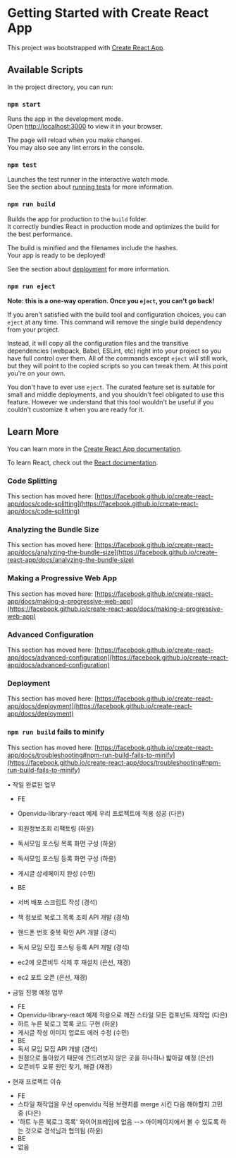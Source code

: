 # Getting Started with Create React App

This project was bootstrapped with [Create React App](https://github.com/facebook/create-react-app).

## Available Scripts

In the project directory, you can run:

### `npm start`

Runs the app in the development mode.\
Open [http://localhost:3000](http://localhost:3000) to view it in your browser.

The page will reload when you make changes.\
You may also see any lint errors in the console.

### `npm test`

Launches the test runner in the interactive watch mode.\
See the section about [running tests](https://facebook.github.io/create-react-app/docs/running-tests) for more information.

### `npm run build`

Builds the app for production to the `build` folder.\
It correctly bundles React in production mode and optimizes the build for the best performance.

The build is minified and the filenames include the hashes.\
Your app is ready to be deployed!

See the section about [deployment](https://facebook.github.io/create-react-app/docs/deployment) for more information.

### `npm run eject`

**Note: this is a one-way operation. Once you `eject`, you can't go back!**

If you aren't satisfied with the build tool and configuration choices, you can `eject` at any time. This command will remove the single build dependency from your project.

Instead, it will copy all the configuration files and the transitive dependencies (webpack, Babel, ESLint, etc) right into your project so you have full control over them. All of the commands except `eject` will still work, but they will point to the copied scripts so you can tweak them. At this point you're on your own.

You don't have to ever use `eject`. The curated feature set is suitable for small and middle deployments, and you shouldn't feel obligated to use this feature. However we understand that this tool wouldn't be useful if you couldn't customize it when you are ready for it.

## Learn More

You can learn more in the [Create React App documentation](https://facebook.github.io/create-react-app/docs/getting-started).

To learn React, check out the [React documentation](https://reactjs.org/).

### Code Splitting

This section has moved here: [https://facebook.github.io/create-react-app/docs/code-splitting](https://facebook.github.io/create-react-app/docs/code-splitting)

### Analyzing the Bundle Size

This section has moved here: [https://facebook.github.io/create-react-app/docs/analyzing-the-bundle-size](https://facebook.github.io/create-react-app/docs/analyzing-the-bundle-size)

### Making a Progressive Web App

This section has moved here: [https://facebook.github.io/create-react-app/docs/making-a-progressive-web-app](https://facebook.github.io/create-react-app/docs/making-a-progressive-web-app)

### Advanced Configuration

This section has moved here: [https://facebook.github.io/create-react-app/docs/advanced-configuration](https://facebook.github.io/create-react-app/docs/advanced-configuration)

### Deployment

This section has moved here: [https://facebook.github.io/create-react-app/docs/deployment](https://facebook.github.io/create-react-app/docs/deployment)

### `npm run build` fails to minify

This section has moved here: [https://facebook.github.io/create-react-app/docs/troubleshooting#npm-run-build-fails-to-minify](https://facebook.github.io/create-react-app/docs/troubleshooting#npm-run-build-fails-to-minify)


•	작일 완료된 업무
 - FE
  - Openvidu-library-react 예제 우리 프로젝트에 적용 성공 (다은)
  - 회원정보조회 리팩토링 (하윤)
  - 독서모임 포스팅 목록 화면 구성 (하윤)
  - 독서모임 포스팅 등록 화면 구성 (하윤)
  - 게시글 상세페이지 완성 (수민)

 - BE
  - 서버 배포 스크립트 작성 (경석)
  - 책 정보로 북로그 목록 조회 API 개발 (경석)
  - 핸드폰 번호 중복 확인 API 개발 (경석)
  - 독서 모임 모집 포스팅 등록 API 개발 (경석)
  - ec2에 오픈비두 삭제 후 재설치 (은선, 재경)
  - ec2 포트 오픈 (은선, 재경)

•	금일 진행 예정 업무
 - FE
  - Openvidu-library-react 예제 적용으로 깨진 스타일 모든 컴포넌트 재작업 (다은)
  - 하트 누른 북로그 목록 코드 구현 (하윤)
  - 게시글 작성 이미지 업로드 에러 수정 (수민)
 - BE
  - 독서 모임 모집 API 개발 (경석)
  - 원점으로 돌아왔기 때문에 건드려보지 않은 곳을 하나하나 밟아갈 예정 (은선)
  - 오픈비두 오류 원인 찾기, 해결 (재경)

•	현재 프로젝트 이슈
 - FE
  - 스타일 재작업을 우선 openvidu 적용 브랜치를 merge 시킨 다음 해야할지 고민 중 (다은)
  - '하트 누른 북로그 목록' 와이어프레임에 없음 --> 마이페이지에서 볼 수 있도록 하는 것으로 경석님과 협의됨 (하윤)
 - BE
  - 없음



